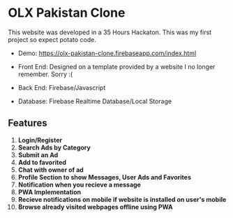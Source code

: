 # OLX Pakistan Clone
This website was developed in a 35 Hours Hackaton. This was my first project so expect potato code.

* Demo: https://olx-pakistan-clone.firebaseapp.com/index.html

* Front End: Designed on a template provided by a website I no longer remember. Sorry :(
* Back End: Firebase/Javascript
* Database: Firebase Realtime Database/Local Storage 

## Features
1. **Login/Register**
2. **Search Ads by Category**
3. **Submit an Ad**
4. **Add to favorited**
5. **Chat with owner of ad**
6. **Profile Section to show Messages, User Ads and Favorites**
7. **Notification when you recieve a message**
8. **PWA Implementation**
9. **Recieve notifications on mobile if website is installed on user's mobile**
10. **Browse already visited webpages offline using PWA**